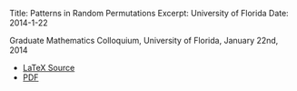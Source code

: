 Title: Patterns in Random Permutations
Excerpt: University of Florida
Date: 2014-1-22


Graduate Mathematics Colloquium, University of Florida, January 22nd, 2014

- [LaTeX Source](/pdfs/gma14.tex)
- [PDF](/pdfs/gma14.pdf)


